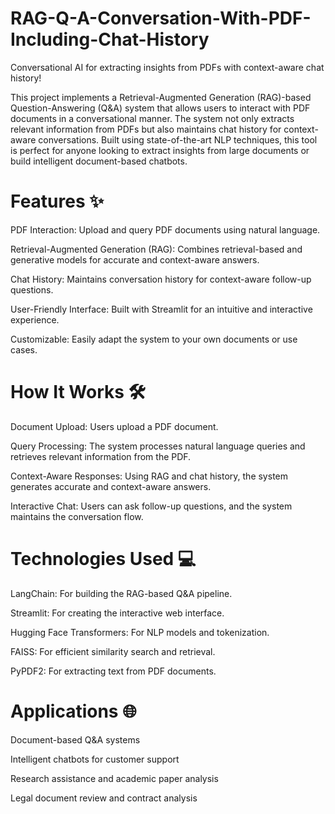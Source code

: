 # RAG-Q-A-Conversation-With-PDF-Including-Chat-History
Conversational AI for extracting insights from PDFs with context-aware chat history!

This project implements a Retrieval-Augmented Generation (RAG)-based Question-Answering (Q&A) system that allows users to interact with PDF documents in a conversational manner. The system not only extracts relevant information from PDFs but also maintains chat history for context-aware conversations. Built using state-of-the-art NLP techniques, this tool is perfect for anyone looking to extract insights from large documents or build intelligent document-based chatbots.

# Features ✨

PDF Interaction: Upload and query PDF documents using natural language.

Retrieval-Augmented Generation (RAG): Combines retrieval-based and generative models for accurate and context-aware answers.

Chat History: Maintains conversation history for context-aware follow-up questions.

User-Friendly Interface: Built with Streamlit for an intuitive and interactive experience.

Customizable: Easily adapt the system to your own documents or use cases.

# How It Works 🛠️

Document Upload: Users upload a PDF document.

Query Processing: The system processes natural language queries and retrieves relevant information from the PDF.

Context-Aware Responses: Using RAG and chat history, the system generates accurate and context-aware answers.

Interactive Chat: Users can ask follow-up questions, and the system maintains the conversation flow.

# Technologies Used 💻

LangChain: For building the RAG-based Q&A pipeline.

Streamlit: For creating the interactive web interface.

Hugging Face Transformers: For NLP models and tokenization.

FAISS: For efficient similarity search and retrieval.

PyPDF2: For extracting text from PDF documents.

# Applications 🌐

Document-based Q&A systems

Intelligent chatbots for customer support

Research assistance and academic paper analysis

Legal document review and contract analysis
